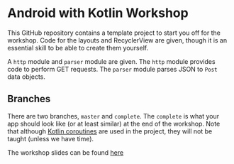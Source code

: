 # Android with Kotlin Workshop
This GitHub repository contains a template project to start you off for the workshop. Code for the layouts and RecyclerView are given, though it is an essential skill to be able to create them yourself.

A `http` module and `parser` module are given. The `http` module provides code to perform GET requests. The `parser` module parses JSON to `Post` data objects.

## Branches
There are two branches, `master` and `complete`. The `complete` is what your app should look like (or at least similar) at the end of the workshop. Note that although [Kotlin coroutines](https://kotlinlang.org/docs/reference/coroutines-overview.html) are used in the project, they will not be taught (unless we have time).

The workshop slides can be found [here](https://docs.google.com/presentation/d/1O4KlGIfLgopYMOFq2ojhTL9w5pw2TxYyiTy5t8_fFaM/edit#slide=id.g5c76559b56_0_10)

